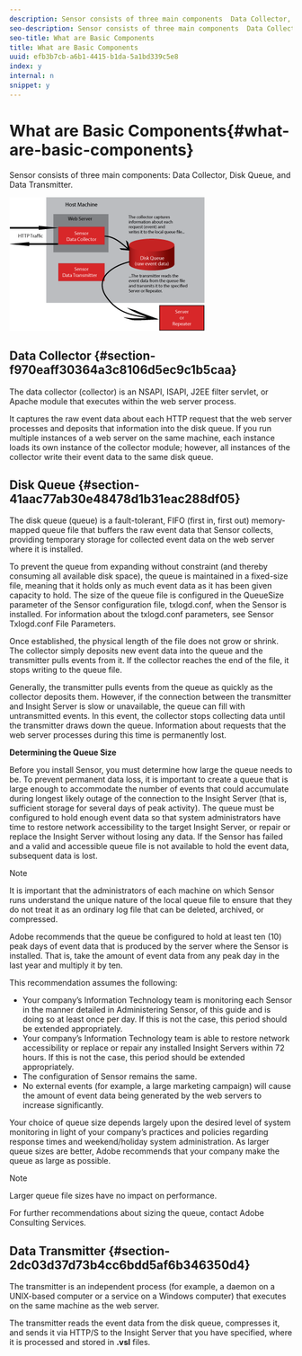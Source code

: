 ```yaml
---
description: Sensor consists of three main components  Data Collector, Disk Queue, and Data Transmitter.
seo-description: Sensor consists of three main components  Data Collector, Disk Queue, and Data Transmitter.
seo-title: What are Basic Components
title: What are Basic Components
uuid: efb3b7cb-a6b1-4415-b1da-5a1bd339c5e8
index: y
internal: n
snippet: y
---
```


# What are Basic Components{#what-are-basic-components}

Sensor consists of three main components: Data Collector, Disk Queue, and Data Transmitter.

 ![](assets/Visual-Sensor.png) 

## Data Collector {#section-f970eaff30364a3c8106d5ec9c1b5caa}

The data collector (collector) is an NSAPI, ISAPI, J2EE filter servlet, or Apache module that executes within the web server process.

It captures the raw event data about each HTTP request that the web server processes and deposits that information into the disk queue. If you run multiple instances of a web server on the same machine, each instance loads its own instance of the collector module; however, all instances of the collector write their event data to the same disk queue.

## Disk Queue {#section-41aac77ab30e48478d1b31eac288df05}

The disk queue (queue) is a fault-tolerant, FIFO (first in, first out) memory-mapped queue file that buffers the raw event data that Sensor collects, providing temporary storage for collected event data on the web server where it is installed.

To prevent the queue from expanding without constraint (and thereby consuming all available disk space), the queue is maintained in a fixed-size file, meaning that it holds only as much event data as it has been given capacity to hold. The size of the queue file is configured in the QueueSize parameter of the Sensor configuration file, txlogd.conf, when the Sensor is installed. For information about the txlogd.conf parameters, see Sensor Txlogd.conf File Parameters.

Once established, the physical length of the file does not grow or shrink. The collector simply deposits new event data into the queue and the transmitter pulls events from it. If the collector reaches the end of the file, it stops writing to the queue file.

Generally, the transmitter pulls events from the queue as quickly as the collector deposits them. However, if the connection between the transmitter and Insight Server is slow or unavailable, the queue can fill with untransmitted events. In this event, the collector stops collecting data until the transmitter draws down the queue. Information about requests that the web server processes during this time is permanently lost.

**Determining the Queue Size**

Before you install Sensor, you must determine how large the queue needs to be. To prevent permanent data loss, it is important to create a queue that is large enough to accommodate the number of events that could accumulate during longest likely outage of the connection to the Insight Server (that is, sufficient storage for several days of peak activity). The queue must be configured to hold enough event data so that system administrators have time to restore network accessibility to the target Insight Server, or repair or replace the Insight Server without losing any data. If the Sensor has failed and a valid and accessible queue file is not available to hold the event data, subsequent data is lost.

>[!NOTE]
>
>It is important that the administrators of each machine on which Sensor runs understand the unique nature of the local queue file to ensure that they do not treat it as an ordinary log file that can be deleted, archived, or compressed.

Adobe recommends that the queue be configured to hold at least ten (10) peak days of event data that is produced by the server where the Sensor is installed. That is, take the amount of event data from any peak day in the last year and multiply it by ten.

This recommendation assumes the following:

* Your company’s Information Technology team is monitoring each Sensor in the manner detailed in Administering Sensor, of this guide and is doing so at least once per day. If this is not the case, this period should be extended appropriately. 
* Your company’s Information Technology team is able to restore network accessibility or replace or repair any installed Insight Servers within 72 hours. If this is not the case, this period should be extended appropriately. 
* The configuration of Sensor remains the same. 
* No external events (for example, a large marketing campaign) will cause the amount of event data being generated by the web servers to increase significantly.

Your choice of queue size depends largely upon the desired level of system monitoring in light of your company’s practices and policies regarding response times and weekend/holiday system administration. As larger queue sizes are better, Adobe recommends that your company make the queue as large as possible.

>[!NOTE]
>
>Larger queue file sizes have no impact on performance.

For further recommendations about sizing the queue, contact Adobe Consulting Services.

## Data Transmitter {#section-2dc03d37d73b4cc6bdd5af6b346350d4}

The transmitter is an independent process (for example, a daemon on a UNIX-based computer or a service on a Windows computer) that executes on the same machine as the web server.

The transmitter reads the event data from the disk queue, compresses it, and sends it via HTTP/S to the Insight Server that you have specified, where it is processed and stored in **.vsl** files. 
